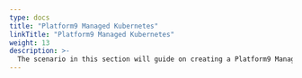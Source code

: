 ```yaml
---
type: docs
title: "Platform9 Managed Kubernetes"
linkTitle: "Platform9 Managed Kubernetes"
weight: 13
description: >-
  The scenario in this section will guide on creating a Platform9 Managed Kubernetes (PMK) cluster on-premise or on the cloud and onboard it as an Azure Arc-enabled Kubernetes cluster in an automated fashion.
---
```

